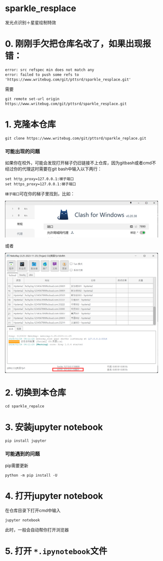 # sparkle_resplace

发光点识别＋星星绘制特效

# 0. 刚刚手欠把仓库名改了，如果出现报错：
```
error: src refspec min does not match any
error: failed to push some refs to 'https://www.writebug.com/git/pttsrd/sparkle_resplace.git'
```
需要
```
git remote set-url origin https://www.writebug.com/git/pttsrd/sparkle_resplace.git
```

# 1. 克隆本仓库

```
git clone https://www.writebug.com/git/pttsrd/sparkle_replace.git
```
###  可能出现的问题
如果你在校外，可能会发现打开梯子仍旧链接不上仓库，因为gitbash或者cmd不经过你的代理这时需要在git bash中输入以下两行：

```
set http_proxy=127.0.0.1:梯子端口
set https_proxy=127.0.0.1:梯子端口
```
`梯子端口`可在你的梯子里找到，比如：

![clash](./resource/md/clash.png)

或者

![v2ray-like的底端状态栏](./resource/md/nekoray.png)



# 2. 切换到本仓库

```
cd sparkle_repalce
```



# 3. 安装jupyter notebook

```
pip install jupyter
```



### 可能遇到的问题

pip需要更新

```
python -m pip install -U
```

# 4. 打开jupyter notebook

在仓库目录下打开cmd中输入

```
jupyter notebook
```

此时，一般会自动帮你打开浏览器



# 5. 打开 `*.ipynotebook`文件
